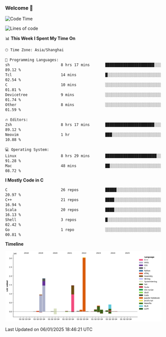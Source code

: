### Welcome 👋

<!--START_SECTION:waka-->
![Code Time](http://img.shields.io/badge/Code%20Time-1%2C801%20hrs%2032%20mins-blue)

![Lines of code](https://img.shields.io/badge/From%20Hello%20World%20I%27ve%20Written-8.7%20million%20lines%20of%20code-blue)

📊 **This Week I Spent My Time On** 

```text
🕑︎ Time Zone: Asia/Shanghai

💬 Programming Languages: 
sh                       8 hrs 17 mins       ██████████████████████░░░   89.12 % 
Tcl                      14 mins             █░░░░░░░░░░░░░░░░░░░░░░░░   02.54 % 
C                        10 mins             ░░░░░░░░░░░░░░░░░░░░░░░░░   01.81 % 
Devicetree               9 mins              ░░░░░░░░░░░░░░░░░░░░░░░░░   01.74 % 
Other                    8 mins              ░░░░░░░░░░░░░░░░░░░░░░░░░   01.59 % 

🔥 Editors: 
Zsh                      8 hrs 17 mins       ██████████████████████░░░   89.12 % 
Neovim                   1 hr                ███░░░░░░░░░░░░░░░░░░░░░░   10.88 % 

💻 Operating System: 
Linux                    8 hrs 29 mins       ███████████████████████░░   91.28 % 
Mac                      48 mins             ██░░░░░░░░░░░░░░░░░░░░░░░   08.72 % 
```

**I Mostly Code in C** 

```text
C                        26 repos            █████░░░░░░░░░░░░░░░░░░░░   20.97 % 
C++                      21 repos            ████░░░░░░░░░░░░░░░░░░░░░   16.94 % 
Scala                    20 repos            ████░░░░░░░░░░░░░░░░░░░░░   16.13 % 
Shell                    3 repos             █░░░░░░░░░░░░░░░░░░░░░░░░   02.42 % 
Go                       1 repo              ░░░░░░░░░░░░░░░░░░░░░░░░░   00.81 % 
```



**Timeline**

![Lines of Code chart](https://raw.githubusercontent.com/Bohan-hu/Bohan-hu/master/assets/bar_graph.png)


 Last Updated on 06/01/2025 18:46:21 UTC
<!--END_SECTION:waka-->



